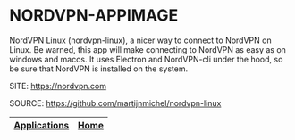# NORDVPN-APPIMAGE

 NordVPN Linux (nordvpn-linux), a nicer way to connect to
 NordVPN on Linux. Be warned, this app will make connecting
 to NordVPN as easy as on windows and macos. 
 It uses Electron and NordVPN-cli under the hood, so be sure
 that NordVPN is installed on the system.
 
 SITE: https://nordvpn.com

 SOURCE: https://github.com/martijnmichel/nordvpn-linux

 | [Applications](https://portable-linux-apps.github.io/apps.html) | [Home](https://portable-linux-apps.github.io)
 | --- | --- |
